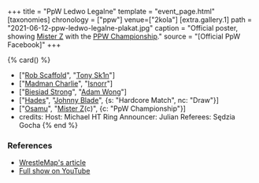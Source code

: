 +++
title = "PpW Ledwo Legalne"
template = "event_page.html"
[taxonomies]
chronology = ["ppw"]
venue=["2kola"]
[extra.gallery.1]
path = "2021-06-12-ppw-ledwo-legalne-plakat.jpg"
caption = "Official poster, showing [Mister Z](@/w/mister-z.md) with the [PPW Championship](@/c/ppw-championship.md)."
source = "[Official PpW Facebook]"
+++

{% card() %}
- ["[Rob Scaffold](@/w/rob-scaffold.md)", "[Tony Sk1n](@/w/tony-sk1n.md)"]
- ["[Madman Charlie](@/w/madman-charlie.md)", "[Isnorr](@/w/isnorr.md)"]
- ["[Biesiad Strong](@/w/biesiad.md)", "[Adam Wong](@/w/adam-wong.md)"]
- ["[Hades](@/w/olgierd.md)", "[Johnny Blade](@/w/johnny-blade.md)", {s: "Hardcore Match", nc: "Draw"}]
- ["[Osamu](@/w/osamu.md)", "[Mister Z](@/w/mister-z.md)(c)", {c: "PpW Championship"}]
- credits:
    Host: Michael HT
    Ring Announcer: Julian
    Referees: Sędzia Gocha
{% end %}

### References

* [WrestleMap's article](https://www.wrestlemap.com/news/bts0oruue5ixwa6gswn19svx0lx3yu)
* [Full show on YouTube](https://www.youtube.com/watch?v=9PZhhykQF8s)
